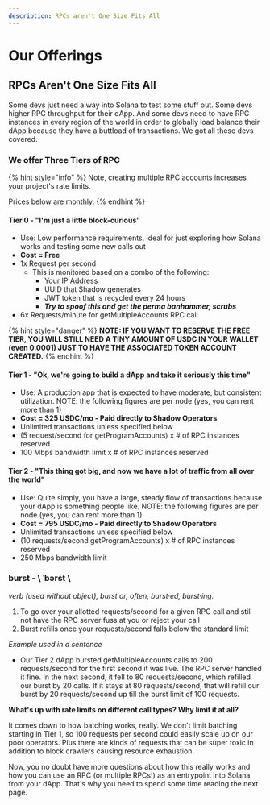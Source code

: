 ```yaml
---
description: RPCs aren't One Size Fits All
---
```


# Our Offerings

## RPCs Aren't One Size Fits All

Some devs just need a way into Solana to test some stuff out. Some devs higher RPC throughput for their dApp. And some devs need to have RPC instances in every region of the world in order to globally load balance their dApp because they have a buttload of transactions. We got all these devs covered.

### We offer Three Tiers of RPC

{% hint style="info" %}
Note, creating multiple RPC accounts increases your project's rate limits.

Prices below are monthly.
{% endhint %}

#### Tier 0 - "I'm just a little block-curious"

* Use: Low performance requirements, ideal for just exploring how Solana works and testing some new calls out
* **Cost = Free**
* 1x Request per second
  * This is monitored based on a combo of the following:
    * Your IP Address
    * UUID that Shadow generates
    * JWT token that is recycled every 24 hours
    * _**Try to spoof this and get the perma banhammer, scrubs**_
* 6x Requests/minute for getMultipleAccounts RPC call

{% hint style="danger" %}
**NOTE: IF YOU WANT TO RESERVE THE FREE TIER, YOU WILL STILL NEED A TINY AMOUNT OF USDC IN YOUR WALLET (even 0.0001) JUST TO HAVE THE ASSOCIATED TOKEN ACCOUNT CREATED.**
{% endhint %}

#### Tier 1 - "Ok, we're going to build a dApp and take it seriously this time"

* Use: A production app that is expected to have moderate, but consistent utilization. NOTE: the following figures are per node (yes, you can rent more than 1)
* **Cost = 325 USDC/mo - Paid directly to Shadow Operators**
* Unlimited transactions unless specified below
* (5 request/second for getProgramAccounts) x # of RPC instances reserved
* 100 Mbps bandwidth limit x # of RPC instances reserved

#### Tier 2 - "This thing got big, and now we have a lot of traffic from all over the world"

* Use: Quite simply, you have a large, steady flow of transactions because your dApp is something people like. NOTE: the following figures are per node (yes, you can rent more than 1)
* **Cost = 795 USDC/mo - Paid directly to Shadow Operators**
* Unlimited transactions unless specified below
* (10 requests/second getProgramAccounts) x # of RPC instances reserved
* 250 Mbps bandwidth limit

### burst - \ ˈbərst \\

_verb (used without object), burst or, often, burst·ed, burst·ing._

1. To go over your allotted requests/second for a given RPC call and still not have the RPC server fuss at you or reject your call
2. Burst refills once your requests/second falls below the standard limit

_Example used in a sentence_

* Our Tier 2 dApp bursted getMultipleAccounts calls to 200 requests/second for the first second it was live. The RPC server handled it fine. In the next second, it fell to 80 requests/second, which refilled our burst by 20 calls. If it stays at 80 requests/second, that will refill our burst by 20 requests/second up till the burst limit of 100 requests.

**What's up with rate limits on different call types? Why limit it at all?**

It comes down to how batching works, really. We don't limit batching starting in Tier 1, so 100 requests per second could easily scale up on our poor operators. Plus there are kinds of requests that can be super toxic in addition to block crawlers causing resource exhaustion.

Now, you no doubt have more questions about how this really works and how you can use an RPC (or multiple RPCs!) as an entrypoint into Solana from your dApp. That's why you need to spend some time reading the next page.
